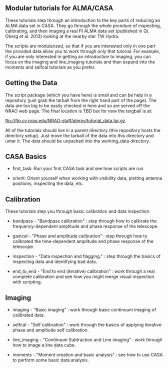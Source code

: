 Modular tutorials for ALMA/CASA
-------------------------------

These tutorials step through an introduction to the key parts of reducing
an ALMA data set in CASA. They go through the whole prcedure of inspecting,
calibrating, and then imaging a real PI ALMA data set (published in Qi, Oberg 
et al. 2013) looking at the nearby star TW Hydra.

The scripts are modularized, so that if you are interested only in one part
the provided data allow you to work through only that tutorial. For example,
if you are only interested in getting an introduction to imaging, you 
can  focus on the imaging and line_imaging tutorials and then expand
into the moments and selfcal tutorials as you prefer. 

Getting the Data
----------------

The script package (which you have here) is small and can be help in a
repository (just grab the tarball from the right hand part of the page). 
The data are too big to be easily checked in here and so are served off the 
NRAO web page. The final location is TBD but for now the targball is at:

ftp://ftp.cv.nrao.edu/NRAO-staff/aleroy/tutorial_data.tar.gz

All of the tutorials should live in a parent directory (this repository hosts
the directory setup). Just move the tarball of the data into this directory and untar
it. The data should be unpacked into the working_data directory. 

CASA Basics
-----------

* first_task: Run your first CASA task and see how scripts are run.

* orient: Orient yourself when working with visibility data, plotting
  antenna positions, inspecting the data, etc.

Calibration
-----------

These tutorials step you through basic calibration and data
inspection.

* bandpass - "Bandpass calibration" : step through how to calibrate the frequency-dependent amplitude and phase response of the telescope.

* gaincal - "Phase and amplitude calibration" : step through how to calibrated the time-dependent amplitude and phase response of the telescope.

* inspection - "Data inspection and flagging." : step through the basics of inspecting data and identifying bad data.

* end_to_end - "End to end (iterative) calibration" : work through a real complete calibration and see how you might merge visual inspection with scripting.

Imaging
-------

* imaging - "Basic imaging" : work through basic continuum imaging of calibrated data.

* selfcal - "Self calibration" : work through the basics of applying iterative phase and amplitude self calibration.

* line_imaging - "Continuum Subtraction and Line imaging" : work through how to image a line data cube.

* moments - "Moment creation and basic analysis" : see how to use CASA to perform some basic data analysis.

